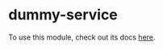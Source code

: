 # dummy-service

To use this module, check out its docs [here](
https://docs.ase.vu.nl/docs/framework/services/dummy-service/
).
